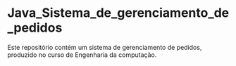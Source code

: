 # Java_Sistema_de_gerenciamento_de_pedidos
Este repositório contém um sistema de gerenciamento de pedidos, produzido no curso de Engenharia da computação.
